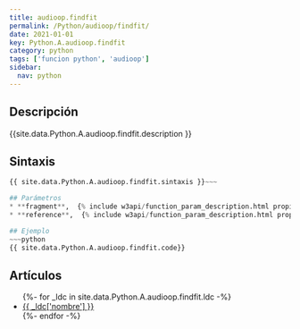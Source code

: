 ```yaml
---
title: audioop.findfit
permalink: /Python/audioop/findfit/
date: 2021-01-01
key: Python.A.audioop.findfit
category: python
tags: ['funcion python', 'audioop']
sidebar: 
  nav: python
---
```


## Descripción
{{site.data.Python.A.audioop.findfit.description }}

## Sintaxis
~~~python
{{ site.data.Python.A.audioop.findfit.sintaxis }}~~~

## Parámetros
* **fragment**,  {% include w3api/function_param_description.html propiedad=site.data.Python.A.audioop.findfit valor="fragment" %}
* **reference**,  {% include w3api/function_param_description.html propiedad=site.data.Python.A.audioop.findfit valor="reference" %}

## Ejemplo
~~~python
{{ site.data.Python.A.audioop.findfit.code}}
~~~

## Artículos
<ul>
{%- for _ldc in site.data.Python.A.audioop.findfit.ldc -%}
   <li>
       <a href="{{_ldc['url'] }}">{{ _ldc['nombre'] }}</a>
   </li>
{%- endfor -%}
</ul>
